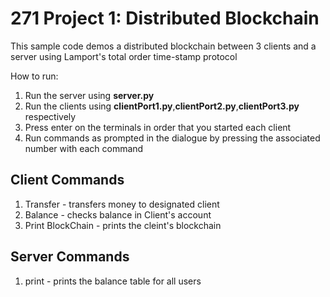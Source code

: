 # 271 Project 1: Distributed Blockchain

This sample code demos a distributed blockchain between 3 clients and a server using Lamport's total order time-stamp protocol

How to run:

1. Run the server using **server.py**
2. Run the clients using **clientPort1.py**,**clientPort2.py**,**clientPort3.py** respectively
3. Press enter on the terminals in order that you started each client
4. Run commands as prompted in the dialogue by pressing the associated number with each command

## Client Commands

1. Transfer - transfers money to designated client
2. Balance  - checks balance in Client's account
3. Print BlockChain - prints the cleint's blockchain

## Server Commands
1. print - prints the balance table for all users


